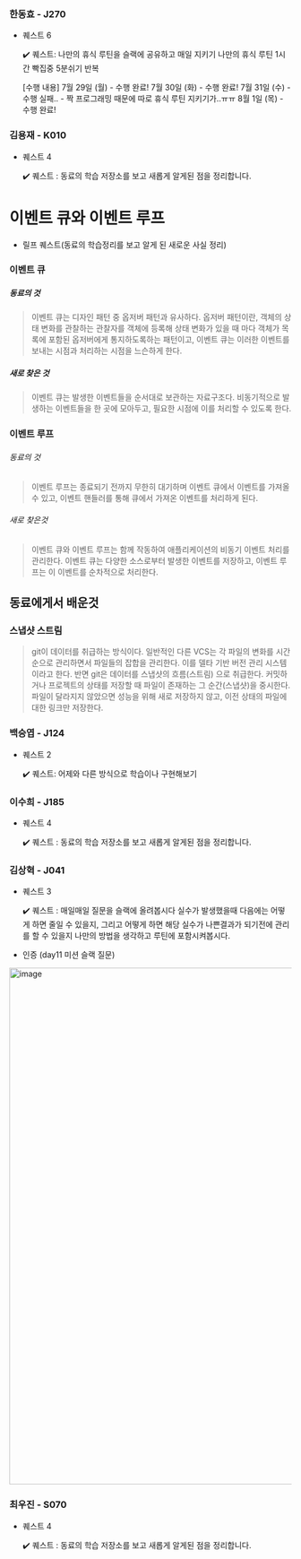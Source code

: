 
### 한동효 - J270

- 퀘스트 6

    ✔️ 퀘스트: 나만의 휴식 루틴을 슬랙에 공유하고 매일 지키기
    나만의 휴식 루틴
    1시간 빡집중
    5분쉬기
    반복

    [수행 내용]
    7월 29일 (월) - 수행 완료!
    7월 30일 (화) - 수행 완료!
    7월 31일 (수) - 수행 실패.. - 짝 프로그래밍 때문에 따로 휴식 루틴 지키기가..ㅠㅠ
    8월 1일  (목) - 수행 완료!
 


### 김용재 - K010

- 퀘스트 4

    ✔️ 퀘스트 : 동료의 학습 저장소를 보고 새롭게 알게된 점을 정리합니다. 

# 이벤트 큐와 이벤트 루프
- 릴프 퀘스트(동료의 학습정리를 보고 알게 된 새로운 사실 정리)
### 이벤트 큐
##### 동료의 것
> 이벤트 큐는 디자인 패턴 중 옵저버 패턴과 유사하다.
> 옵저버 패턴이란, 객체의 상태 변화를 관찰하는 관찰자를 객체에 등록해 상태 변화가 있을 때 마다 객체가 목록에 포함된 옵저버에게 통지하도록하는 패턴이고,
> 이벤트 큐는 이러한 이벤트를 보내는 시점과 처리하는 시점을 느슨하게 한다.
##### 새로 찾은 것
>  이벤트 큐는 발생한 이벤트들을 순서대로 보관하는 자료구조다.
>  비동기적으로 발생하는 이벤트들을 한 곳에 모아두고, 필요한 시점에 이를 처리할 수 있도록 한다.

### 이벤트 루프
###### 동료의 것
> 이벤트 루프는 종료되기 전까지 무한히 대기하며 이벤트 큐에서 이벤트를 가져올 수 있고, 이벤트 핸들러를 통해 큐에서 가져온 이벤트를 처리하게 된다.
###### 새로 찾은것
> 이벤트 큐와 이벤트 루프는 함께 작동하여 애플리케이션의 비동기 이벤트 처리를 관리한다. 
> 이벤트 큐는 다양한 소스로부터 발생한 이벤트를 저장하고, 이벤트 루프는 이 이벤트를 순차적으로 처리한다.

## 동료에게서 배운것
### 스냅샷 스트림
> git이 데이터를 취급하는 방식이다.
> 일반적인 다른 VCS는 각 파일의 변화를 시간순으로 관리하면서 파일들의 잡합을 관리한다. 
> 이를 델타 기반 버전 관리 시스템이라고 한다.
> 반면 git은 데이터를 스냅샷의 흐름(스트림) 으로 취급한다. 
> 커밋하거나 프로젝트의 상태를 저장할 때 파일이 존재하는 그 순간(스냅샷)을 중시한다. 
> 파일이 달라지지 않았으면 성능을 위해 새로 저장하지 않고, 이전 상태의 파일에 대한 링크만 저장한다.

### 백승엽 - J124

- 퀘스트 2   

    ✔️ 퀘스트: 어제와 다른 방식으로 학습이나 구현해보기


### 이수희 - J185

- 퀘스트 4

    ✔️ 퀘스트 : 동료의 학습 저장소를 보고 새롭게 알게된 점을 정리합니다. 

### 김상혁 - J041

- 퀘스트 3

    ✔️ 퀘스트 : 매일매일 질문을 슬랙에 올려봅시다 실수가 발생했을때 다음에는 어떻게 하면 줄일 수 있을지, 그리고 어떻게 하면 해당 실수가 나쁜결과가 되기전에 관리를 할 수 있을지 나만의 방법을 생각하고 루틴에 포함시켜봅시다.

- 인증 (day11 미션 슬랙 질문)

<img width="922" alt="image" src="https://github.com/user-attachments/assets/d7723210-4e04-4af0-b626-956acbb9451a">


### 최우진 - S070

- 퀘스트 4

    ✔️ 퀘스트 : 동료의 학습 저장소를 보고 새롭게 알게된 점을 정리합니다. 
